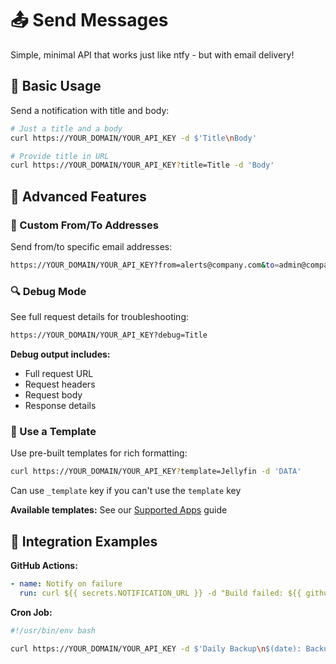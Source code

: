 # 📤 Send Messages

Simple, minimal API that works just like ntfy - but with email delivery!

## 🚀 Basic Usage

Send a notification with title and body:

```bash
# Just a title and a body
curl https://YOUR_DOMAIN/YOUR_API_KEY -d $'Title\nBody'

# Provide title in URL
curl https://YOUR_DOMAIN/YOUR_API_KEY?title=Title -d 'Body'
```

## 🎯 Advanced Features

### 📧 Custom From/To Addresses

Send from/to specific email addresses:

```bash
https://YOUR_DOMAIN/YOUR_API_KEY?from=alerts@company.com&to=admin@company.com
```

### 🔍 Debug Mode

See full request details for troubleshooting:

```bash
https://YOUR_DOMAIN/YOUR_API_KEY?debug=Title
```

**Debug output includes:**

- Full request URL
- Request headers
- Request body
- Response details

### 🎨 Use a Template

Use pre-built templates for rich formatting:

```bash
curl https://YOUR_DOMAIN/YOUR_API_KEY?template=Jellyfin -d 'DATA'
```

Can use `_template` key if you can't use the `template` key

**Available templates:** See our [Supported Apps](../src/templates/Apps.md) guide

## 🔗 Integration Examples

**GitHub Actions:**

```yaml
- name: Notify on failure
  run: curl ${{ secrets.NOTIFICATION_URL }} -d "Build failed: ${{ github.workflow }}"
```

**Cron Job:**

```bash
#!/usr/bin/env bash

curl https://YOUR_DOMAIN/YOUR_API_KEY -d $'Daily Backup\n$(date): Backup completed successfully'
```
